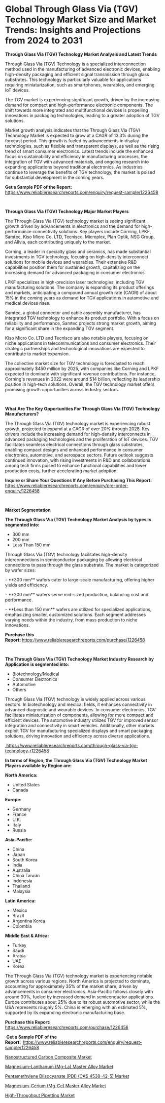 <p><h1>Global Through Glass Via (TGV) Technology Market Size and Market Trends: Insights and Projections from 2024 to 2031</h1></p><p><strong>Through Glass Via (TGV) Technology Market Analysis and Latest Trends</strong></p>
<p><p>Through Glass Via (TGV) Technology is a specialized interconnection method used in the manufacturing of advanced electronic devices, enabling high-density packaging and efficient signal transmission through glass substrates. This technology is particularly valuable for applications requiring miniaturization, such as smartphones, wearables, and emerging IoT devices. </p><p>The TGV market is experiencing significant growth, driven by the increasing demand for compact and high-performance electronic components. The shift towards more integrated and multifunctional devices is propelling innovations in packaging technologies, leading to a greater adoption of TGV solutions. </p><p>Market growth analysis indicates that the Through Glass Via (TGV) Technology Market is expected to grow at a CAGR of 13.3% during the forecast period. This growth is fueled by advancements in display technologies, such as flexible and transparent displays, as well as the rising trend of smart consumer electronics. Latest trends include the enhanced focus on sustainability and efficiency in manufacturing processes, the integration of TGV with advanced materials, and ongoing research into expanding applications beyond traditional electronics. As industries continue to leverage the benefits of TGV technology, the market is poised for substantial development in the coming years.</p></p>
<p><strong>Get a Sample PDF of the Report:&nbsp;</strong> <a href="https://www.reliableresearchreports.com/enquiry/request-sample/1226458?utm_campaign=7&utm_medium=2&utm_source=Github&utm_content=ia&utm_term=14102024&utm_id=through-glass-via-tgv-technology">https://www.reliableresearchreports.com/enquiry/request-sample/1226458</a></p>
<p>&nbsp;</p>
<p><strong>Through Glass Via (TGV) Technology Major Market Players</strong></p>
<p><p>The Through Glass Via (TGV) technology market is seeing significant growth driven by advancements in electronics and the demand for high-performance connectivity solutions. Key players include Corning, LPKF, Samtec, Kiso Micro Co. LTD, Tecnisco, Microplex, Plan Optik, NSG Group, and Allvia, each contributing uniquely to the market.</p><p>Corning, a leader in specialty glass and ceramics, has made substantial investments in TGV technology, focusing on high-density interconnect solutions for mobile devices and wearables. Their extensive R&D capabilities position them for sustained growth, capitalizing on the increasing demand for advanced packaging in consumer electronics.</p><p>LPKF specializes in high-precision laser technologies, including TGV manufacturing solutions. The company is expanding its product offerings and markets, anticipating a compound annual growth rate (CAGR) of about 15% in the coming years as demand for TGV applications in automotive and medical devices rises.</p><p>Samtec, a global connector and cable assembly manufacturer, has integrated TGV technology to enhance its product portfolio. With a focus on reliability and performance, Samtec projects strong market growth, aiming for a significant share in the expanding TGV segment.</p><p>Kiso Micro Co. LTD and Tecnisco are also notable players, focusing on niche applications in telecommunications and consumer electronics. Their strategic partnerships and technological innovations are expected to contribute to market expansion.</p><p>The collective market size for TGV technology is forecasted to reach approximately $450 million by 2025, with companies like Corning and LPKF expected to dominate with significant revenue contributions. For instance, Corning's revenues in 2022 were around $14 billion, reflecting its leadership position in high-tech solutions. Overall, the TGV technology market offers promising growth opportunities across industry sectors.</p></p>
<p>&nbsp;</p>
<p><strong>What Are The Key Opportunities For Through Glass Via (TGV) Technology Manufacturers?</strong></p>
<p><p>The Through Glass Via (TGV) technology market is experiencing robust growth, projected to expand at a CAGR of over 20% through 2028. Key drivers include the increasing demand for high-density interconnects in advanced packaging technologies and the proliferation of IoT devices. TGV facilitates seamless electrical connections through glass substrates, enabling compact designs and enhanced performance in consumer electronics, automotive, and aerospace sectors. Future outlook suggests continued innovation, with rising investments in R&D and collaborations among tech firms poised to enhance functional capabilities and lower production costs, further accelerating market adoption.</p></p>
<p><strong>Inquire or Share Your Questions If Any Before Purchasing This Report:</strong> <a href="https://www.reliableresearchreports.com/enquiry/pre-order-enquiry/1226458?utm_campaign=7&utm_medium=2&utm_source=Github&utm_content=ia&utm_term=14102024&utm_id=through-glass-via-tgv-technology">https://www.reliableresearchreports.com/enquiry/pre-order-enquiry/1226458</a></p>
<p>&nbsp;</p>
<p><strong>Market Segmentation</strong></p>
<p><strong>The Through Glass Via (TGV) Technology Market Analysis by types is segmented into:</strong></p>
<p><ul><li>300 mm</li><li>200 mm</li><li>Less Than 150 mm</li></ul></p>
<p><p>Through Glass Via (TGV) technology facilitates high-density interconnections in semiconductor packaging by allowing electrical connections to pass through the glass substrate. The market is categorized by wafer sizes: </p><p>- **300 mm** wafers cater to large-scale manufacturing, offering higher yields and efficiency. </p><p>- **200 mm** wafers serve mid-sized production, balancing cost and performance. </p><p>- **Less than 150 mm** wafers are utilized for specialized applications, emphasizing smaller, customized solutions. Each segment addresses varying needs within the industry, from mass production to niche innovations.</p></p>
<p><strong>Purchase this Report:&nbsp;</strong><a href="https://www.reliableresearchreports.com/purchase/1226458?utm_campaign=7&utm_medium=2&utm_source=Github&utm_content=ia&utm_term=14102024&utm_id=through-glass-via-tgv-technology">https://www.reliableresearchreports.com/purchase/1226458</a></p>
<p>&nbsp;</p>
<p><strong>The Through Glass Via (TGV) Technology Market Industry Research by Application is segmented into:</strong></p>
<p><ul><li>Biotechnology/Medical</li><li>Consumer Electronics</li><li>Automotive</li><li>Others</li></ul></p>
<p><p>Through Glass Via (TGV) technology is widely applied across various sectors. In biotechnology and medical fields, it enhances connectivity in advanced diagnostic and wearable devices. In consumer electronics, TGV facilitates miniaturization of components, allowing for more compact and efficient devices. The automotive industry utilizes TGV for improved sensor integration and connectivity in smart vehicles. Additionally, other markets exploit TGV for manufacturing specialized displays and smart packaging solutions, driving innovation and efficiency across diverse applications.</p></p>
<p><a href="https://www.reliableresearchreports.com/through-glass-via-tgv-technology-r1226458?utm_campaign=7&utm_medium=2&utm_source=Github&utm_content=ia&utm_term=14102024&utm_id=through-glass-via-tgv-technology">&nbsp;https://www.reliableresearchreports.com/through-glass-via-tgv-technology-r1226458</a></p>
<p><strong>In terms of Region, the Through Glass Via (TGV) Technology Market Players available by Region are:</strong></p>
<p>
    <p> <strong> North America: </strong>
        <ul>
            <li>United States</li>
            <li>Canada</li>
        </ul>
        </p> 
    <p> <strong> Europe: </strong>
        <ul>
            <li>Germany</li>
            <li>France</li>
            <li>U.K.</li>
            <li>Italy</li>
            <li>Russia</li>
        </ul>
        </p> 
    <p> <strong> Asia-Pacific: </strong>
        <ul>
            <li>China</li>
            <li>Japan</li>
            <li>South Korea</li>
            <li>India</li>
            <li>Australia</li>
            <li>China Taiwan</li>
            <li>Indonesia</li>
            <li>Thailand</li>
            <li>Malaysia</li>
        </ul>
        </p> 
    <p> <strong> Latin America: </strong>
        <ul>
            <li>Mexico</li>
            <li>Brazil</li>
            <li>Argentina Korea</li>
            <li>Colombia</li>
        </ul>
        </p> 
    <p> <strong> Middle East & Africa: </strong>
        <ul>
            <li>Turkey</li>
            <li>Saudi</li>
            <li>Arabia</li>
            <li>UAE</li>
            <li>Korea</li>
        </ul>
    </p>
    </p>
<p><p>The Through Glass Via (TGV) technology market is experiencing notable growth across various regions. North America is projected to dominate, accounting for approximately 35% of the market share, driven by advancements in consumer electronics. Asia-Pacific follows closely with around 30%, fueled by increased demand in semiconductor applications. Europe contributes about 25% due to its robust automotive sector, while the USA represents roughly 5%. China is emerging with an estimated 5%, supported by its expanding electronic manufacturing base.</p></p>
<p><strong>Purchase this Report: </strong><a href="https://www.reliableresearchreports.com/purchase/1226458?utm_campaign=7&utm_medium=2&utm_source=Github&utm_content=ia&utm_term=14102024&utm_id=through-glass-via-tgv-technology">https://www.reliableresearchreports.com/purchase/1226458</a></p>
<p>&nbsp;<strong>Get a Sample PDF of the Report:&nbsp;&nbsp;</strong><a href="https://www.reliableresearchreports.com/enquiry/request-sample/1226458?utm_campaign=7&utm_medium=2&utm_source=Github&utm_content=ia&utm_term=14102024&utm_id=through-glass-via-tgv-technology">https://www.reliableresearchreports.com/enquiry/request-sample/1226458</a></p>
<p><strong></strong></p>
<p><p><a href="https://github.com/NargisHussain432/Market-Research-Report-List-1/blob/main/nanostructured-carbon-composite-market.md?utm_campaign=7&utm_medium=2&utm_source=Github&utm_content=ia&utm_term=14102024&utm_id=through-glass-via-tgv-technology">Nanostructured Carbon Composite Market</a></p><p><a href="https://www.linkedin.com/pulse/magnesiumlanthanum-mg-la-master-alloy-market-pulse-pm8fc?trk=public_post_embed_feed-article-content&utm_campaign=7&utm_medium=2&utm_source=Github&utm_content=ia&utm_term=14102024&utm_id=through-glass-via-tgv-technology">Magnesium–Lanthanum (Mg-La) Master Alloy Market</a></p><p><a href="https://github.com/FahadAhmed223/Market-Research-Report-List-1/blob/main/pentamethylene-diisocyanate-pdi-cas-4538-42-5-market.md?utm_campaign=7&utm_medium=2&utm_source=Github&utm_content=ia&utm_term=14102024&utm_id=through-glass-via-tgv-technology">Pentamethylene Diisocyanate (PDI) (CAS 4538-42-5) Market</a></p><p><a href="https://www.linkedin.com/pulse/magnesiumcerium-mg-ce-master-alloy-industry-sector-4iewc?trk=public_post_embed_feed-article-content&utm_campaign=7&utm_medium=2&utm_source=Github&utm_content=ia&utm_term=14102024&utm_id=through-glass-via-tgv-technology">Magnesium–Cerium (Mg-Ce) Master Alloy Market</a></p><p><a href="https://www.linkedin.com/pulse/high-throughput-pipetting-market-ecosystem-competitive-vhgoc?trk=public_post_embed_feed-article-content&utm_campaign=7&utm_medium=2&utm_source=Github&utm_content=ia&utm_term=14102024&utm_id=through-glass-via-tgv-technology">High-Throughput Pipetting Market</a></p></p>